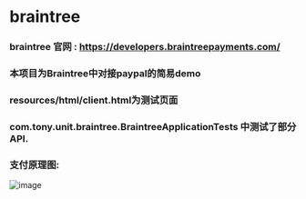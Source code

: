 # braintree
### braintree 官网 : https://developers.braintreepayments.com/

### 本项目为Braintree中对接paypal的简易demo

### resources/html/client.html为测试页面

### com.tony.unit.braintree.BraintreeApplicationTests 中测试了部分API.

### 支付原理图: 

![image](https://note.youdao.com/yws/api/group/50333752/file/426966731?method=download&inline=true&version=1&shareToken=3C6E6C191E8641739AC90E524E1AF22E)
